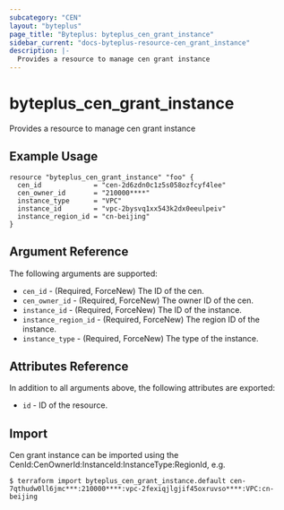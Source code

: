 ```yaml
---
subcategory: "CEN"
layout: "byteplus"
page_title: "Byteplus: byteplus_cen_grant_instance"
sidebar_current: "docs-byteplus-resource-cen_grant_instance"
description: |-
  Provides a resource to manage cen grant instance
---
```

# byteplus_cen_grant_instance
Provides a resource to manage cen grant instance
## Example Usage
```hcl
resource "byteplus_cen_grant_instance" "foo" {
  cen_id             = "cen-2d6zdn0c1z5s058ozfcyf4lee"
  cen_owner_id       = "210000****"
  instance_type      = "VPC"
  instance_id        = "vpc-2bysvq1xx543k2dx0eeulpeiv"
  instance_region_id = "cn-beijing"
}
```
## Argument Reference
The following arguments are supported:
* `cen_id` - (Required, ForceNew) The ID of the cen.
* `cen_owner_id` - (Required, ForceNew) The owner ID of the cen.
* `instance_id` - (Required, ForceNew) The ID of the instance.
* `instance_region_id` - (Required, ForceNew) The region ID of the instance.
* `instance_type` - (Required, ForceNew) The type of the instance.

## Attributes Reference
In addition to all arguments above, the following attributes are exported:
* `id` - ID of the resource.



## Import
Cen grant instance can be imported using the CenId:CenOwnerId:InstanceId:InstanceType:RegionId, e.g.
```
$ terraform import byteplus_cen_grant_instance.default cen-7qthudw0ll6jmc***:210000****:vpc-2fexiqjlgjif45oxruvso****:VPC:cn-beijing
```

